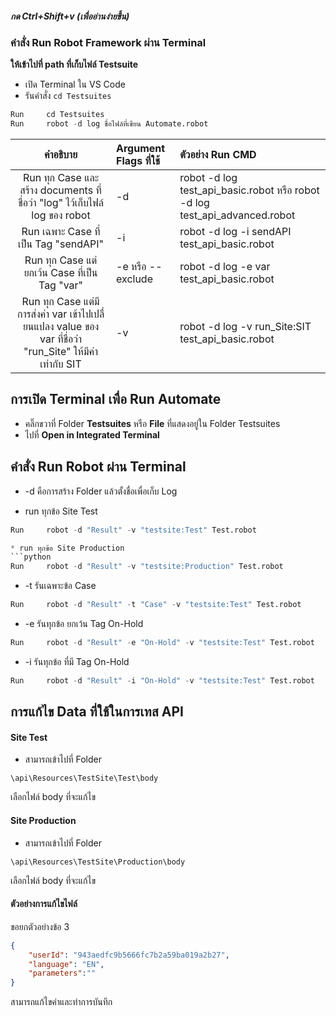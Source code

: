 ##### กด Ctrl+Shift+v (เพื่ออ่านง่ายขึ้น)

###  **คำสั่ง Run Robot Framework ผ่าน Terminal**
__ให้เข้าไปที่ path ที่เก็บไฟล์ Testsuite__
* เปิด Terminal ใน VS Code
* รันคำสั่ง `cd Testsuites` 

```python
Run     cd Testsuites
Run     robot -d log ชื่อไฟล์ที่เขียน Automate.robot
```

|คำอธิบาย|Argument Flags ที่ใช้|ตัวอย่าง Run CMD|
| :----: | :---- | :---- |
|Run ทุก Case และสร้าง documents ที่ชื่อว่า "log" ไว้เก็บไฟล์ log ของ robot|-d|robot -d log test_api_basic.robot หรือ robot -d log test_api_advanced.robot|
|Run เฉพาะ Case ที่เป็น Tag "sendAPI"|-i|robot -d log -i sendAPI test_api_basic.robot|
|Run ทุก Case แต่ยกเว้น Case ที่เป็น Tag "var"|-e หรือ --exclude|robot -d log -e var test_api_basic.robot|
|Run ทุก Case แต่มีการส่งค่า var เข้าไปเปลื่ยนแปลง value ของ var ที่ชื่อว่า "run_Site" ให้มีค่าเท่ากับ SIT |-v|robot -d log -v run_Site:SIT test_api_basic.robot|


## การเปิด Terminal เพื่อ Run Automate
* คลิ๊กขวาที่ Folder **Testsuites** หรือ **File** ที่แสดงอยู่ใน Folder Testsuites
* ไปที่ **Open in Integrated Terminal**
## คำสั่ง Run Robot ผ่าน Terminal

* -d    คือการสร้าง Folder แล้วตั้งชื่อเพื่อเก็บ Log

* run ทุกข้อ Site Test
```python
Run     robot -d "Result" -v "testsite:Test" Test.robot

* run ทุกข้อ Site Production
```python
Run     robot -d "Result" -v "testsite:Production" Test.robot
```

* -t    รันเฉพาะข้อ Case
```python
Run     robot -d "Result" -t "Case" -v "testsite:Test" Test.robot
```

* -e    รันทุกข้อ ยกเว้น Tag On-Hold

```python
Run     robot -d "Result" -e "On-Hold" -v "testsite:Test" Test.robot
```
* -i    รันทุกข้อ ที่มี Tag On-Hold
```python
Run     robot -d "Result" -i "On-Hold" -v "testsite:Test" Test.robot
```

## การแก้ไข Data ที่ใช้ในการเทส API

#### Site Test 
* สามารถเข้าไปที่ Folder 
```command
\api\Resources\TestSite\Test\body
```
เลือกไฟล์ body ที่จะแก้ไข


#### Site Production 
* สามารถเข้าไปที่ Folder 
```command
\api\Resources\TestSite\Production\body
```
เลือกไฟล์ body ที่จะแก้ไข

#### ตัวอย่างการแก้ไขไฟล์

ขอยกตัวอย่างข้อ 3 

```json
{
    "userId": "943aedfc9b5666fc7b2a59ba019a2b27",
    "language": "EN",
    "parameters":""
}
```
สามารถแก้ไขค่าและทำการบันทึก

